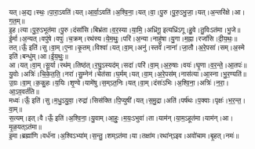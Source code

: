 

  
यत्।अ॒द्य।स्थः॒।पा॒रा॒ऽवति॑।यत्।आ॒र्वा॒ऽवति॑।अ॒श्वि॒ना॒।यत्।वा॒।पु॒रु।पु॒रु॒ऽभु॒जा॒।यत्।अ॒न्तरि॑क्षे।आ।ग॒त॒म्॥  
इ॒ह।त्या।पु॒रु॒ऽभूत॑मा।पु॒रु।दंसां॑सि।बिभ्र॑ता।व॒र॒स्या।या॒मि॒।अध्रि॑गू॒ इत्यध्रि॑ऽगू।हु॒वे।तु॒विःऽत॑मा।भु॒जे॥  
ई॒र्मा।अ॒न्यत्।वपु॑षे।वपुः॑।च॒क्रम्।रथ॑स्य।ये॒म॒थुः॒।परि॑।अ॒न्या।नाहु॑षा।यु॒गा।म॒ह्ना।रजां॑सि।दी॒य॒थः॒॥  
तत्।ऊँ॒ इति॑।सु।वा॒म्।ए॒ना।कृ॒तम्।विश्वा॑।यत्।वा॒म्।अनु॑।स्तवे॑।नाना॑।जा॒तौ।अ॒रे॒पसा॑।सम्।अ॒स्मे इति॑।बन्धु॑म्।आ।ई॒य॒थुः॒॥  
आ।यत्।वा॒म्।सू॒र्या।रथ॑म्।तिष्ठ॑त्।र॒घु॒ऽस्यद॑म्।सदा॑।परि॑।वा॒म्।अ॒रु॒षाः।वयः॑।घृ॒णा।व॒र॒न्ते॒।आ॒तपः॑॥  
यु॒वोः।अत्रिः॑।चि॒के॒त॒ति॒।नरा॑।सु॒म्नेन॑।चेत॑सा।घ॒र्मम्।यत्।वा॒म्।अ॒रे॒पस॑म्।नास॑त्या।आ॒स्ना।भु॒र॒ण्यति॑॥  
उ॒ग्रः।वा॒म्।क॒कु॒हः।य॒यिः।शृ॒ण्वे।यामे॑षु।स॒म्ऽत॒निः।यत्।वा॒म्।दंसः॑ऽभिः।अ॒श्वि॒ना॒।अत्रिः॑।न॒रा॒।आ॒ऽव॒वर्त॑ति॥  
मध्वः॑।ऊँ॒ इति॑।सु।म॒धु॒ऽयु॒वा॒।रुद्रा॑।सिस॑क्ति।पि॒प्युषी॑।यत्।स॒मु॒द्रा।अति॑।पर्ष॑थः।प॒क्वाः।पृक्षः॑।भ॒र॒न्त॒।वा॒म्॥  
स॒त्यम्।इत्।वै।ऊँ॒ इति॑।अ॒श्वि॒ना॒।यु॒वाम्।आ॒हुः॒।म॒यः॒ऽभुवा॑।ता।याम॑न्।या॒म॒ऽहूत॑मा।याम॑न्।आ।मृ॒ळ॒यत्ऽत॑मा॥  
इ॒मा।ब्रह्मा॑णि।वर्ध॑ना।अ॒श्विऽभ्या॑म्।स॒न्तु॒।शम्ऽत॑मा।या।तक्षा॑म।रथा॑न्ऽइव।अवो॑चाम।बृ॒हत्।नमः॑॥  
